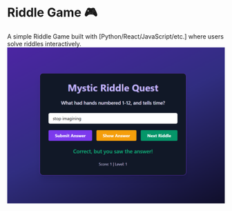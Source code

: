 
# Riddle Game 🎮
A simple Riddle Game built with [Python/React/JavaScript/etc.] where users solve riddles interactively.
![Riddle Game Screenshot](1111.png)
